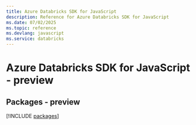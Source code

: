```yaml
---
title: Azure Databricks SDK for JavaScript
description: Reference for Azure Databricks SDK for JavaScript
ms.date: 07/02/2025
ms.topic: reference
ms.devlang: javascript
ms.service: databricks
---
```

# Azure Databricks SDK for JavaScript - preview
## Packages - preview
[!INCLUDE [packages](databricks-index.md)]